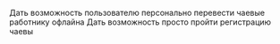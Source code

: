 
Дать возможность пользователю персонально перевести чаевые работнику офлайна
Дать возможность просто пройти регистрацию чаевы
